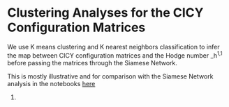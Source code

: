 # Clustering Analyses for the CICY Configuration Matrices
We use K means clustering and K nearest neighbors classification to infer the map between CICY configuration matrices
and the Hodge number _h<sup>1,1</sup> before passing the matrices through the Siamese Network. 

This is mostly illustrative and for comparison with the Siamese Network analysis in the notebooks [here](../SiameseClustering)

1. 
